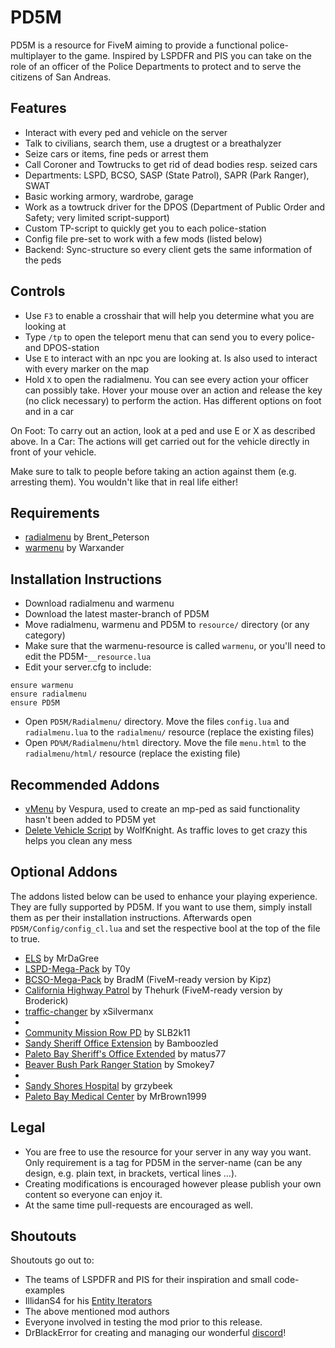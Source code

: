 # PD5M
PD5M is a resource for FiveM aiming to provide a functional police-multiplayer to the game. Inspired by LSPDFR and PIS you can take on the role of an officer of the Police Departments to protect and to serve the citizens of San Andreas.

## Features
- Interact with every ped and vehicle on the server
- Talk to civilians, search them, use a drugtest or a breathalyzer
- Seize cars or items, fine peds or arrest them
- Call Coroner and Towtrucks to get rid of dead bodies resp. seized cars
- Departments: LSPD, BCSO, SASP (State Patrol), SAPR (Park Ranger), SWAT
- Basic working armory, wardrobe, garage
- Work as a towtruck driver for the DPOS (Department of Public Order and Safety; very limited script-support)
- Custom TP-script to quickly get you to each police-station
- Config file pre-set to work with a few mods (listed below)
- Backend: Sync-structure so every client gets the same information of the peds

## Controls
- Use `F3` to enable a crosshair that will help you determine what you are looking at
- Type `/tp` to open the teleport menu that can send you to every police- and DPOS-station
- Use `E` to interact with an npc you are looking at. Is also used to interact with every marker on the map
- Hold `X` to open the radialmenu. You can see every action your officer can possibly take. Hover your mouse over an action and release the key (no click necessary) to perform the action. Has different options on foot and in a car

On Foot: To carry out an action, look at a ped and use E or X as described above.
In a Car: The actions will get carried out for the vehicle directly in front of your vehicle.

Make sure to talk to people before taking an action against them (e.g. arresting them). You wouldn't like that in real life either!

## Requirements
- [radialmenu](https://forum.cfx.re/t/release-radialmenu-configurable-menu-for-chat-commands-using-wheelnav-js/543690) by Brent_Peterson
- [warmenu](https://forum.cfx.re/t/release-0-9-8-final-warmenu-lua-menu-framework/41249) by Warxander

## Installation Instructions
- Download radialmenu and warmenu
- Download the latest master-branch of PD5M
- Move radialmenu, warmenu and PD5M to `resource/` directory (or any category)
- Make sure that the warmenu-resource is called `warmenu`, or you'll need to edit the PD5M-`__resource.lua`
- Edit your server.cfg to include:

```
ensure warmenu
ensure radialmenu
ensure PD5M
```

- Open `PD5M/Radialmenu/` directory. Move the files `config.lua` and `radialmenu.lua` to the `radialmenu/` resource (replace the existing files)
- Open `PD%M/Radialmenu/html` directory. Move the file `menu.html` to the `radialmenu/html/` resource (replace the existing file)

## Recommended Addons
- [vMenu](https://forum.cfx.re/t/vmenu-v3-1-3/88868) by Vespura, used to create an mp-ped as said functionality hasn't been added to PD5M yet
- [Delete Vehicle Script](https://forum.cfx.re/t/release-delete-vehicle-script-1-0-5/7727) by WolfKnight. As traffic loves to get crazy this helps you clean any mess

## Optional Addons
The addons listed below can be used to enhance your playing experience. They are fully supported by PD5M. If you want to use them, simply install them as per their installation instructions. Afterwards open `PD5M/Config/config_cl.lua` and set the respective bool at the top of the file to true.
- [ELS](https://forum.cfx.re/t/release-els-fivem-server-sync-lights-sirens-custom-patterns/64048) by MrDaGree
- [LSPD-Mega-Pack](https://www.lcpdfr.com/downloads/gta5mods/vehiclemodels/17911-los-santos-police-department-mega-pack-els/) by T0y
- [BCSO-Mega-Pack](https://forum.cfx.re/t/els-bcso-mega-pack-fixed-again/81604) by BradM (FiveM-ready version by Kipz)
- [California Highway Patrol](https://forum.cfx.re/t/release-2017-california-highway-patrol-mega-pack-els/64875) by Thehurk (FiveM-ready version by Broderick)
- [traffic-changer](https://github.com/xSilvermanx/traffic-changer) by xSilvermanx 
-
- [Community Mission Row PD](https://de.gta5-mods.com/maps/community-mission-row-pd) by SLB2k11
- [Sandy Sheriff Office Extension](https://de.gta5-mods.com/maps/sandy-sheriff-office-extension-mlo-interior) by Bamboozled
- [Paleto Bay Sheriff's Office Extended](https://de.gta5-mods.com/maps/paleto-bay-sheriff-s-office-extended-sp-and-fivem-mlo) by matus77
- [Beaver Bush Park Ranger Station](https://forum.cfx.re/t/release-mlo-beaver-bush-park-ranger-station/1052889) by Smokey7
-
- [Sandy Shores Hospital](https://de.gta5-mods.com/maps/sandy-shores-hospital-mlo-interior-add-on-fivem) by grzybeek
- [Paleto Bay Medical Center](https://de.gta5-mods.com/maps/mlo-paleto-bay-medical-center) by MrBrown1999

## Legal
- You are free to use the resource for your server in any way you want. Only requirement is a tag for PD5M in the server-name (can be any design, e.g. plain text, in brackets, vertical lines ...).
- Creating modifications is encouraged however please publish your own content so everyone can enjoy it.
- At the same time pull-requests are encouraged as well.

## Shoutouts
Shoutouts go out to:
- The teams of LSPDFR and PIS for their inspiration and small code-examples
- IllidanS4 for his [Entity Iterators](https://gist.github.com/IllidanS4/9865ed17f60576425369fc1da70259b2)
- The above mentioned mod authors
- Everyone involved in testing the mod prior to this release.
- DrBlackError for creating and managing our wonderful [discord](https://discord.gg/3DNTHeT)!
